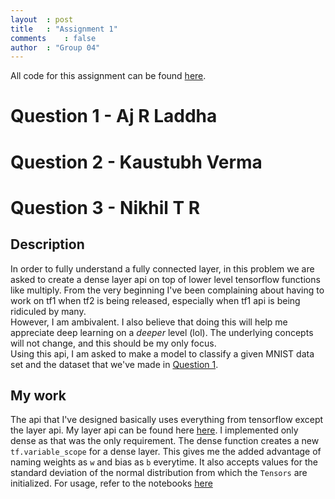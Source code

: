 ```yaml
---
layout	: post
title	: "Assignment 1"
comments	: false
author	: "Group 04"
---
```


All code for this assignment can be found [here](https://github.com/42niks/CS671-Deep-Learning-2019/tree/master/Assignments/Assignment_1).

# Question 1 - Aj R Laddha
# Question 2 - Kaustubh Verma
# Question 3 - Nikhil T R
## Description
In order to fully understand a fully connected layer, in this problem we are asked to create a dense layer api on top of lower level tensorflow functions like multiply. From the very beginning I've been complaining about having to work on tf1 when tf2 is being released, especially when tf1 api is being ridiculed by many.<br>However, I am ambivalent. I also believe that doing this will help me appreciate deep learning on a _deeper_ level (lol). The underlying concepts will not change, and this should be my only focus.<br>
Using this api, I am asked to make a model to classify a given MNIST data set and the dataset that we've made in [Question 1](#question-1---aj-r-laddha).

## My work
The api that I've designed basically uses everything from tensorflow except the layer api. My layer api can be found here [here](https://github.com/42niks/CS671-Deep-Learning-2019/blob/master/Assignments/Assignment_1/Q3/layers.py). I implemented only dense as that was the only requirement. The dense function creates a new `tf.variable_scope` for a dense layer. This gives me the added advantage of naming weights as `w` and bias as `b` everytime. It also accepts values for the standard deviation of the normal distribution from which the `Tensors` are initialized. For usage, refer to the notebooks [here](https://github.com/42niks/CS671-Deep-Learning-2019/tree/master/Assignments/Assignment_1/Q3)